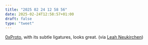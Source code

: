 ```yaml
---
title: "2025 02 24 12 58 56"
date: 2025-02-24T12:58:57+01:00
draft: false
type: "tweet"
---
```

[0xProto](https://github.com/0xType/0xProto), with its subtle ligatures, looks great. (via [Leah Neukirchen](https://leahneukirchen.org/trivium/2025-02-16))
